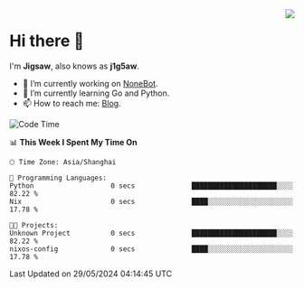 <a href="#">
  <img align="right" src="https://github-readme-stats.vercel.app/api?username=j1g5awi&count_private=true&show_icons=true&title_color=80070B&text_color=B3B3B3&bg_color=212121&icon_color=80070B" />
</a>

# Hi there 👋

I'm **Jigsaw**, also knows as **j1g5aw**.

- 🔭 I’m currently working on [NoneBot](https://github.com/nonebot).
- 🌱 I’m currently learning Go and Python.
- 📫 How to reach me: [Blog](https://blog.maddestroyer.xyz/).

<!--START_SECTION:waka-->
![Code Time](http://img.shields.io/badge/Code%20Time-1%2C456%20hrs%206%20mins-blue)

📊 **This Week I Spent My Time On** 

```text
🕑︎ Time Zone: Asia/Shanghai

💬 Programming Languages: 
Python                   0 secs              █████████████████████░░░░   82.22 % 
Nix                      0 secs              ████░░░░░░░░░░░░░░░░░░░░░   17.78 % 

🐱‍💻 Projects: 
Unknown Project          0 secs              █████████████████████░░░░   82.22 % 
nixos-config             0 secs              ████░░░░░░░░░░░░░░░░░░░░░   17.78 % 
```


 Last Updated on 29/05/2024 04:14:45 UTC
<!--END_SECTION:waka-->
